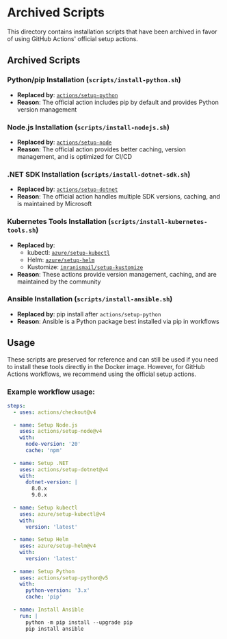 # Archived Scripts

This directory contains installation scripts that have been archived in favor of using GitHub Actions' official setup actions.

## Archived Scripts

### Python/pip Installation (`scripts/install-python.sh`)
- **Replaced by**: [`actions/setup-python`](https://github.com/actions/setup-python)
- **Reason**: The official action includes pip by default and provides Python version management

### Node.js Installation (`scripts/install-nodejs.sh`)
- **Replaced by**: [`actions/setup-node`](https://github.com/actions/setup-node)
- **Reason**: The official action provides better caching, version management, and is optimized for CI/CD

### .NET SDK Installation (`scripts/install-dotnet-sdk.sh`)
- **Replaced by**: [`actions/setup-dotnet`](https://github.com/actions/setup-dotnet)
- **Reason**: The official action handles multiple SDK versions, caching, and is maintained by Microsoft

### Kubernetes Tools Installation (`scripts/install-kubernetes-tools.sh`)
- **Replaced by**: 
  - kubectl: [`azure/setup-kubectl`](https://github.com/azure/setup-kubectl)
  - Helm: [`azure/setup-helm`](https://github.com/azure/setup-helm)
  - Kustomize: [`imranismail/setup-kustomize`](https://github.com/imranismail/setup-kustomize)
- **Reason**: These actions provide version management, caching, and are maintained by the community

### Ansible Installation (`scripts/install-ansible.sh`)
- **Replaced by**: pip install after `actions/setup-python`
- **Reason**: Ansible is a Python package best installed via pip in workflows

## Usage

These scripts are preserved for reference and can still be used if you need to install these tools directly in the Docker image. However, for GitHub Actions workflows, we recommend using the official setup actions.

### Example workflow usage:

```yaml
steps:
  - uses: actions/checkout@v4
  
  - name: Setup Node.js
    uses: actions/setup-node@v4
    with:
      node-version: '20'
      cache: 'npm'
  
  - name: Setup .NET
    uses: actions/setup-dotnet@v4
    with:
      dotnet-version: |
        8.0.x
        9.0.x
        
  - name: Setup kubectl
    uses: azure/setup-kubectl@v4
    with:
      version: 'latest'
      
  - name: Setup Helm
    uses: azure/setup-helm@v4
    with:
      version: 'latest'
      
  - name: Setup Python
    uses: actions/setup-python@v5
    with:
      python-version: '3.x'
      cache: 'pip'
      
  - name: Install Ansible
    run: |
      python -m pip install --upgrade pip
      pip install ansible
```